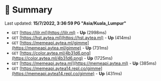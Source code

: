 # 📖 Summary
Last updated: **15/7/2022, 3:36:59 PG "Asia/Kuala_Lumpur"**

- `GET` [https://lilr.ml](https://lilr.ml) - **Up** (2998ms)
- `GET` [https://hst.aytea.ml](https://hst.aytea.ml) - **Up** (414ms)
- `GET` [https://memeapi.aytea.ml/gimme](https://memeapi.aytea.ml/gimme) - **Up** (731ms)
- `GET` [https://color.aytea.ml/4b31d6.png](https://color.aytea.ml/4b31d6.png) - **Up** (1725ms)
- `GET` [https://memeapi.aytea.ml](https://memeapi.aytea.ml) - **Up** (385ms)
- `GET` [https://memeapi.aytea14.repl.co/gimme](https://memeapi.aytea14.repl.co/gimme) - **Up** (431ms)
